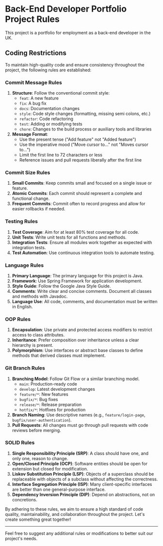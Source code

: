 # Back-End Developer Portfolio Project Rules

This project is a portfolio for employment as a back-end developer in the UK.

## Coding Restrictions

To maintain high-quality code and ensure consistency throughout the project, the following rules are established:

### Commit Message Rules

1. **Structure**: Follow the conventional commit style:
   - `feat`: A new feature
   - `fix`: A bug fix
   - `docs`: Documentation changes
   - `style`: Code style changes (formatting, missing semi colons, etc.)
   - `refactor`: Code refactoring
   - `test`: Adding or modifying tests
   - `chore`: Changes to the build process or auxiliary tools and libraries
2. **Message Format**:
   - Use the present tense ("Add feature" not "Added feature")
   - Use the imperative mood ("Move cursor to..." not "Moves cursor to...")
   - Limit the first line to 72 characters or less
   - Reference issues and pull requests liberally after the first line

### Commit Size Rules

1. **Small Commits**: Keep commits small and focused on a single issue or feature.
2. **Atomic Commits**: Each commit should represent a complete and functional change.
3. **Frequent Commits**: Commit often to record progress and allow for easier rollbacks if needed.

### Testing Rules

1. **Test Coverage**: Aim for at least 80% test coverage for all code.
2. **Unit Tests**: Write unit tests for all functions and methods.
3. **Integration Tests**: Ensure all modules work together as expected with integration tests.
4. **Test Automation**: Use continuous integration tools to automate testing.

### Language Rules

1. **Primary Language**: The primary language for this project is Java.
2. **Framework**: Use Spring Framework for application development.
3. **Style Guide**: Follow the Google Java Style Guide.
4. **Comments**: Write clear and concise comments. Document all classes and methods with Javadoc.
5. **Language Use**: All code, comments, and documentation must be written in English.

### OOP Rules

1. **Encapsulation**: Use private and protected access modifiers to restrict access to class attributes.
2. **Inheritance**: Prefer composition over inheritance unless a clear hierarchy is present.
3. **Polymorphism**: Use interfaces or abstract base classes to define methods that derived classes must implement.

### Git Branch Rules

1. **Branching Model**: Follow Git Flow or a similar branching model.
   - `main`: Production-ready code
   - `develop`: Latest development changes
   - `feature/*`: New features
   - `bugfix/*`: Bug fixes
   - `release/*`: Release preparation
   - `hotfix/*`: Hotfixes for production
2. **Branch Naming**: Use descriptive names (e.g., `feature/login-page`, `bugfix/user-authentication`).
3. **Pull Requests**: All changes must go through pull requests with code reviews before merging.

### SOLID Rules

1. **Single Responsibility Principle (SRP)**: A class should have one, and only one, reason to change.
2. **Open/Closed Principle (OCP)**: Software entities should be open for extension but closed for modification.
3. **Liskov Substitution Principle (LSP)**: Objects of a superclass should be replaceable with objects of a subclass without affecting the correctness.
4. **Interface Segregation Principle (ISP)**: Many client-specific interfaces are better than one general-purpose interface.
5. **Dependency Inversion Principle (DIP)**: Depend on abstractions, not on concretions.

By adhering to these rules, we aim to ensure a high standard of code quality, maintainability, and collaboration throughout the project. Let's create something great together!

---

Feel free to suggest any additional rules or modifications to better suit our project's needs.
